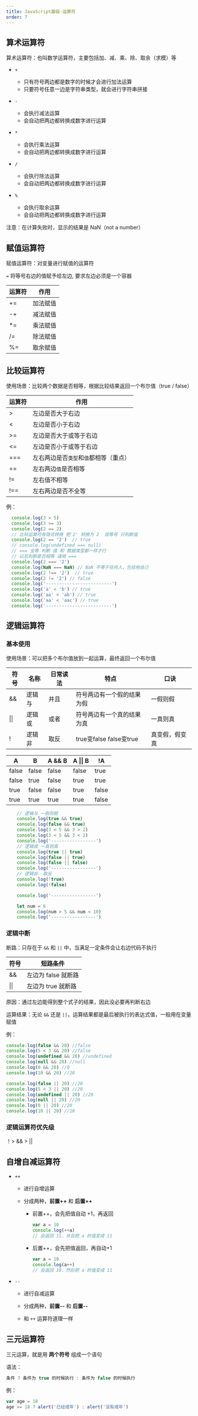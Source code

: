 ```yaml
---
title: JavaScript基础-运算符
order: 7
---
```


## 算术运算符

算术运算符：也叫数学运算符，主要包括加、减、乘、除、取余（求模）等

+ `+`
  + 只有符号两边都是数字的时候才会进行加法运算
  + 只要符号任意一边是字符串类型，就会进行字符串拼接

+ `-`
  + 会执行减法运算
  + 会自动把两边都转换成数字进行运算

+ `*`
  + 会执行乘法运算
  + 会自动把两边都转换成数字进行运算

+ `/`
  + 会执行除法运算
  + 会自动把两边都转换成数字进行运算

+ `%`
  + 会执行取余运算
  + 会自动把两边都转换成数字进行运算

注意：在计算失败时，显示的结果是 NaN（not a number）

## 赋值运算符

赋值运算符：对变量进行赋值的运算符

`=` 将等号右边的值赋予给左边, 要求左边必须是一个容器

| 运算符 | 作用     |
| ------ | -------- |
| +=     | 加法赋值 |
| -+     | 减法赋值 |
| *=     | 乘法赋值 |
| /=     | 除法赋值 |
| %=     | 取余赋值 |

## 比较运算符

使用场景：比较两个数据是否相等，根据比较结果返回一个布尔值（true / false）

| 运算符 | 作用                                   |
| ------ | -------------------------------------- |
| >      | 左边是否大于右边                       |
| <      | 左边是否小于右边                       |
| >=     | 左边是否大于或等于右边                 |
| <=     | 左边是否小于或等于右边                 |
| ===    | 左右两边是否`类型`和`值`都相等（重点） |
| ==     | 左右两边`值`是否相等                   |
| !=     | 左右值不相等                           |
| !==    | 左右两边是否不全等                     |

例：

```js
  console.log(3 > 5)
  console.log(3 >= 3)
  console.log(2 == 2)
  // 比较运算符有隐式转换 把'2' 转换为 2  双等号 只判断值
  console.log(2 == '2')  // true
  // console.log(undefined === null)
  // === 全等 判断 值 和 数据类型都一样才行
  // 以后判断是否相等 请用 ===  
  console.log(2 === '2')
  console.log(NaN === NaN) // NaN 不等于任何人，包括他自己
  console.log(2 !== '2')  // true  
  console.log(2 != '2') // false 
  console.log('-------------------------')
  console.log('a' < 'b') // true
  console.log('aa' < 'ab') // true
  console.log('aa' < 'aac') // true
  console.log('-------------------------')
```

## 逻辑运算符

### 基本使用

使用场景：可以把多个布尔值放到一起运算，最终返回一个布尔值

| 符号 | 名称   | 日常读法 | 特点                       | 口诀           |
| ---- | ------ | -------- | -------------------------- | -------------- |
| &&   | 逻辑与 | 并且     | 符号两边有一个假的结果为假 | 一假则假       |
| \|\| | 逻辑或 | 或者     | 符号两边有一个真的结果为真 | 一真则真       |
| !    | 逻辑非 | 取反     | true变false  false变true   | 真变假，假变真 |

| A     | B     | A && B | A \|\| B | !A    |
| ----- | ----- | ------ | -------- | ----- |
| false | false | false  | false    | true  |
| false | true  | false  | true     | true  |
| true  | false | false  | true     | false |
| true  | true  | true   | true     | false |

```js
    // 逻辑与 一假则假
    console.log(true && true)
    console.log(false && true)
    console.log(3 < 5 && 3 > 2)
    console.log(3 < 5 && 3 < 2)
    console.log('-----------------')
    // 逻辑或 一真则真
    console.log(true || true)
    console.log(false || true)
    console.log(false || false)
    console.log('-----------------')
    // 逻辑非  取反
    console.log(!true)
    console.log(!false)

    console.log('-----------------')

    let num = 6
    console.log(num > 5 && num < 10)
    console.log('-----------------')
```

### 逻辑中断

断路：只存在于 `&&` 和 `||` 中，当满足一定条件会让右边代码不执行

| 符号         | 短路条件            |
| ------------ | ------------------- |
| &&           | 左边为 false 就断路 |
| &#124;&#124; | 左边为 true 就断路  |

原因：通过左边能得到整个式子的结果，因此没必要再判断右边

运算结果：无论 `&&` 还是 `||`，运算结果都是最后被执行的表达式值，一般用在变量赋值

例：

```js
console.log(false && 20) //false
console.log(5 < 3 && 20) //false
console.log(undefined && 20) //undefined
console.log(null && 20) //null
console.log(0 && 20) //0
console.log(10 && 20) //20

console.log(false || 20) //20
console.log(5 < 3 || 20) //20
console.log(undefined || 20) //20
console.log(null || 20) //20
console.log(0 || 20) //20
console.log(10 || 20) //10
```

### 逻辑运算符优先级

！> && >  ||

## 自增自减运算符

+ `++`

  + 进行自增运算

  + 分成两种，**前置++** 和 **后置++**

    + 前置++，会先把值自动 +1，再返回

      ```js
      var a = 10
      console.log(++a)
      // 会返回 11，并且把 a 的值变成 11
      ```

    + 后置++，会先把值返回，再自动+1

      ```js
      var a = 10
      console.log(a++)
      // 会返回 10，然后把 a 的值变成 11
      ```

+ `--`

  - 进行自减运算

  - 分成两种，**前置--** 和 **后置--**

  - 和 `++` 运算符道理一样

## 三元运算符

三元运算，就是用 **两个符号** 组成一个语句

语法： 

```js
条件 ? 条件为 true 的时候执行 : 条件为 false 的时候执行
```

例：

```javascript
var age = 18
age >= 18 ? alert('已经成年') : alert('没有成年')
```

